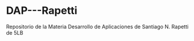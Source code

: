 # DAP---Rapetti

Repositorio de la Materia Desarrollo de Aplicaciones de Santiago N. Rapetti de 5LB
